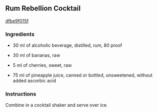 ## Rum Rebellion Cocktail

[dfbe9f015f](http://www.food.com/recipe/rum-rebellion-cocktail-310340)

### Ingredients

 - 30 ml of alcoholic beverage, distilled, rum, 80 proof

 - 30 ml of bananas, raw

 - 5 ml of cherries, sweet, raw

 - 75 ml of pineapple juice, canned or bottled, unsweetened, without added ascorbic acid

### Instructions

Combine in a cocktail shaker and serve over ice.